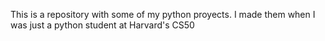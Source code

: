 This is a repository with some of my python proyects. I made them when I was just a python student at Harvard's CS50

